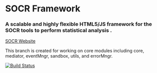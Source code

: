 # SOCR Framework
### A scalable and highly flexible HTML5/JS framework for the SOCR tools to perform statistical analysis .

[SOCR Website](http://socr.ucla.edu)

This branch is created for working on core modules including core, mediator, eventMngr, sandbox, utils, and errorMngr.

[![Build Status](https://travis-ci.org/SOCRedu/SOCR-framework.svg?branch=core)](https://travis-ci.org/SOCRedu/SOCR-framework)
